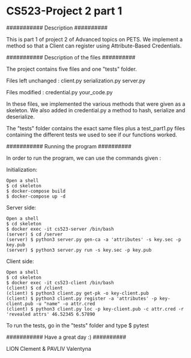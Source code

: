 # CS523-Project 2 part 1

########### Description ##########

This is part 1 of project 2 of Advanced topics on PETS.
We implement a method so that a Client can register using Attribute-Based Credentials.

########### Description of the files ##########

The project contains five files and one "tests" folder.

Files left unchanged :
client.py
serialization.py
server.py

Files modified :
credential.py
your_code.py

In these files, we implemented the various methods that were given as a skeleton. We also added in credential.py a method to hash, serialize and deserialize.

The "tests" folder contains the exact same files plus a test_part1.py files containing the different tests we used to see if our functions worked.

########### Running the program ##########

In order to run the program, we can use the commands given :

Initialization:
```
Open a shell
$ cd skeleton
$ docker-compose build
$ docker-compose up -d
```

Server side:
```
Open a shell
$ cd skeleton
$ docker exec -it cs523-server /bin/bash
(server) $ cd /server
(server) $ python3 server.py gen-ca -a 'attributes' -s key.sec -p key.pub
(server) $ python3 server.py run -s key.sec -p key.pub
```

Client side:
```
Open a shell
$ cd skeleton
$ docker exec -it cs523-client /bin/bash
(client) $ cd /client
(client) $ python3 client.py get-pk -o key-client.pub
(client) $ python3 client.py register -a 'attributes' -p key-client.pub -u "name" -o attr.cred
(client) $ python3 client.py loc -p key-client.pub -c attr.cred -r 'revealed attrs' 46.52345 6.57890

```

To run the tests, go in the "tests" folder and type 
$ pytest

########### Have a great day :) ##########

LION Clement & PAVLIV Valentyna
